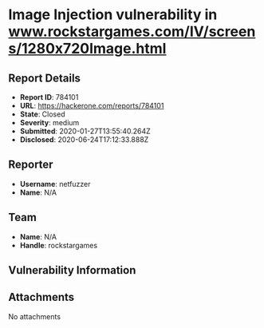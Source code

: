 # Image Injection vulnerability in www.rockstargames.com/IV/screens/1280x720Image.html

## Report Details
- **Report ID**: 784101
- **URL**: https://hackerone.com/reports/784101
- **State**: Closed
- **Severity**: medium
- **Submitted**: 2020-01-27T13:55:40.264Z
- **Disclosed**: 2020-06-24T17:12:33.888Z

## Reporter
- **Username**: netfuzzer
- **Name**: N/A

## Team
- **Name**: N/A
- **Handle**: rockstargames

## Vulnerability Information


## Attachments
No attachments
